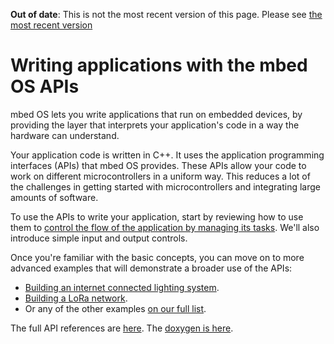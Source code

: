<span class="warnings">**Out of date**: This is not the most recent version of this page. Please see [the most recent version](y)</span>
# Writing applications with the mbed OS APIs

mbed OS lets you write applications that run on embedded devices, by providing the layer that interprets your application's code in a way the hardware can understand.

Your application code is written in C++. It uses the application programming interfaces (APIs) that mbed OS provides. These APIs allow your code to work on different microcontrollers in a uniform way. This reduces a lot of the challenges in getting started with microcontrollers and integrating large amounts of software.

To use the APIs to write your application, start by reviewing how to use them to [control the flow of the application by managing its tasks](../getting_started/flow_control.md). We'll also introduce simple input and output controls.

Once you're familiar with the basic concepts, you can move on to more advanced examples that will demonstrate a broader use of the APIs:

* [Building an internet connected lighting system](https://docs.mbed.com/docs/building-an-internet-connected-lighting-system/en/latest/).
* [Building a LoRa network](https://docs.mbed.com/docs/lora-with-mbed/en/latest/).
* Or any of the other examples [on our full list](https://docs.mbed.com/docs/examples-list/en/latest/).

<span class="tips">The full API references are [here](https://docs.mbed.com/docs/mbed-os-api-reference/). The [doxygen is here](https://docs.mbed.com/docs/mbed-os-api/en/mbed-os-5.4/api/index.html).</span>

